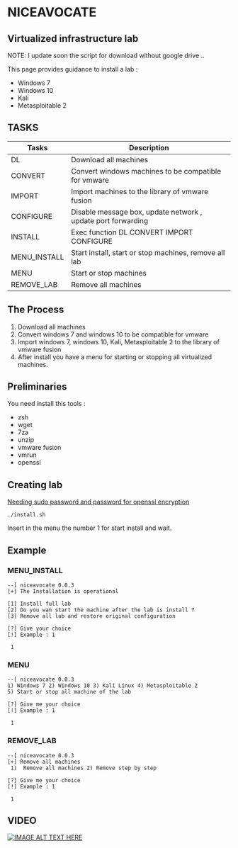 # NICEAVOCATE
## Virtualized infrastructure lab
NOTE: I update soon the script for download without google drive ..


This page provides guidance to install a lab :
- Windows 7
- Windows 10
- Kali
- Metasploitable 2

## TASKS

| Tasks | Description |
| ------ | ----------- |
| DL           | Download all machines |
| CONVERT      | Convert windows machines to be compatible for vmware |
| IMPORT       | Import machines to the library of vmware fusion |
| CONFIGURE    | Disable message box, update network , update port forwarding |
| INSTALL      | Exec function DL CONVERT IMPORT CONFIGURE |
| MENU_INSTALL | Start install, start or stop machines, remove all lab |
| MENU         | Start or stop machines |
| REMOVE_LAB   | Remove all machines |

## The Process

1. Download all machines
2. Convert windows 7 and windows 10 to be compatible for vmware
3. Import windows 7, windows 10, Kali, Metasploitable 2 to the library of vmware fusion
4. After install you have a menu for starting or stopping all virtualized machines.

## Preliminaries
You need install this tools :
- zsh
- wget
- 7za
- unzip
- vmware fusion
- vmrun
- openssl 

## Creating lab
<u>Needing sudo password and password for openssl encryption</u>
```
./install.sh
```
Insert in the menu the number 1 for start install and wait.

## Example

### MENU_INSTALL

```
--[ niceavocate 0.0.3
[+] The Installation is operational

[1] Install full lab
[2] Do you wan start the machine after the lab is install ?
[3] Remove all lab and restore original configuration

[?] Give your choice
[!] Example : 1
```

```
 1
 ```
 ### MENU
 
 ```
--[ niceavocate 0.0.3
1) Windows 7 2) Windows 10 3) Kali Linux 4) Metasploitable 2
5) Start or stop all machine of the lab

[?] Give me your choice
[!] Example : 1
```

```
 1
```
### REMOVE_LAB

 ```
--[ niceavocate 0.0.3
[+] Remove all machines 
  1)  Remove all machines 2) Remove step by step

[?] Give me your choice
[!] Example : 1
```

```
 1
```

## VIDEO
  
[![IMAGE ALT TEXT HERE](https://i9.ytimg.com/vi_webp/S-DyYp6xcws/mqdefault.webp?v=6211ad85&sqp=CLzE5pAG&rs=AOn4CLC4ED9GYqODUBeKbcWvnnq4NXu6Kw)](https://www.youtube.com/watch?v=S-DyYp6xcws)
  
  

